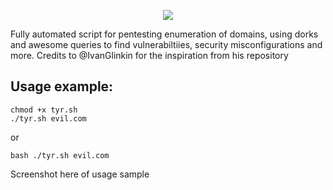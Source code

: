 <p align=center>

  <img src="https://user-images.githubusercontent.com/44981946/153040087-b9592664-e53e-4cd1-8d65-ada8d941055f.png"/>

<p align="center">



Fully automated script for pentesting enumeration of domains, using dorks and awesome queries to find vulnerabiltiies, security misconfigurations and more.
  Credits to @IvanGlinkin for the inspiration from his repository 

Usage example:
--------------
```
chmod +x tyr.sh
./tyr.sh evil.com
```
or
```
bash ./tyr.sh evil.com
```

Screenshot here of usage sample

  
</p>


